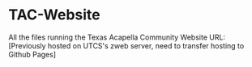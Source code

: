 # TAC-Website
All the files running the Texas Acapella Community Website
URL: [Previously hosted on UTCS's zweb server, need to transfer hosting to Github Pages]
